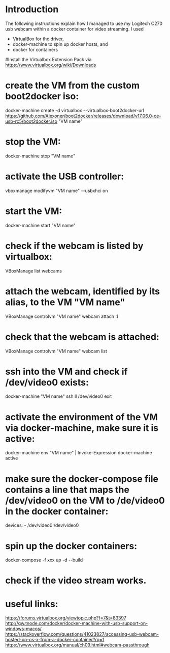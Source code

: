 # Introduction
The following instructions explain how I managed to use my Logitech C270 usb webcam within a docker container for video streaming. I used 
- VirtualBox for the driver, 
- docker-machine to spin up docker hosts, and 
- docker for containers

#Install the Virtualbox Extension Pack via https://www.virtualbox.org/wiki/Downloads

# create the VM from the custom boot2docker iso:
docker-machine create -d virtualbox --virtualbox-boot2docker-url https://github.com/Alexoner/boot2docker/releases/download/v17.06.0-ce-usb-rc5/boot2docker.iso "VM name"

# stop the VM:
docker-machine stop "VM name"

# activate the USB controller:
vboxmanage modifyvm "VM name" --usbxhci on

# start the VM:
docker-machine start "VM name"

# check if the webcam is listed by virtualbox:
VBoxManage list webcams

# attach the webcam, identified by its alias, to the VM "VM name"
VBoxManage controlvm "VM name" webcam attach .1

# check that the webcam is attached:
VBoxManage controlvm "VM name" webcam list

# ssh into the VM and check if /dev/video0 exists:
docker-machine "VM name" ssh
ll /dev/video0
exit

# activate the environment of the VM via docker-machine, make sure it is active:
docker-machine env "VM name" | Invoke-Expression
docker-machine active

# make sure the docker-compose file contains a line that maps the /dev/video0 on the VM to /de/video0 in the docker container:
devices: 
    - /dev/video0:/dev/video0

# spin up the docker containers:
docker-compose -f xxx up -d --build

# check if the video stream works.

# useful links:
https://forums.virtualbox.org/viewtopic.php?f=7&t=83397
http://gw.tnode.com/docker/docker-machine-with-usb-support-on-windows-macos/
https://stackoverflow.com/questions/41023827/accessing-usb-webcam-hosted-on-os-x-from-a-docker-container?rq=1
https://www.virtualbox.org/manual/ch09.html#webcam-passthrough